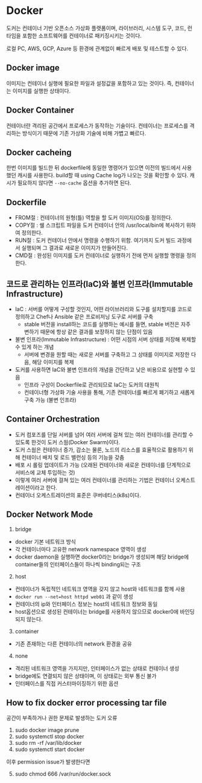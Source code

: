 # Docker

도커는 컨테이너 기반 오픈소스 가상화 플랫폼이며,
라이브러리, 시스템 도구, 코드, 런타임을 포함한 소프트웨어를 컨테이너로 패키징시키는 것이다.

로컬 PC, AWS, GCP, Azure 등 환경에 관계없이 빠르게 배포 및 테스트할 수 있다.

## Docker image

이미지는 컨테이너 실행에 필요한 파일과 설정값을 포함하고 있는 것이다. 즉, 컨테이너는 이미지를 실행한 상태이다.

## Docker Container

컨테이너란 격리된 공간에서 프로세스가 동작하는 기술이다. 컨테이너는 프로세스를 격리하는 방식이기 때문에 기존 가상화 기술에 비해 가볍고 빠르다.

## Docker cacheing

한번 이미지를 빌드한 뒤 dockerfile에 동일한 명령어가 있으면 이전의 빌드에서 사용했던 캐시를 사용한다. build할 때 using Cache log가 나오는 것을 확인할 수 있다. 캐시가 필요하지 않다면 `--no-cache` 옵션을 추가하면 된다.

## Dockerfile

- FROM절 : 컨테이너의 원형(틀) 역할을 할 도커 이미지(OS)를 정의한다.
- COPY절 : 쉘 스크립트 파일을 도커 컨테이너 안의 /usr/local/bin에 복사하기 위하여 정의한다.
- RUN절 : 도커 컨테이너 안에서 명령을 수행하기 위함. 여기까지 도커 빌드 과정에서 실행되며 그 결과로 새로운 이미지가 만들어진다.
- CMD절 : 완성된 이미지를 도커 컨테이너로 실행하기 전에 먼저 실행할 명령을 정의한다.

## 코드로 관리하는 인프라(IaC)와 불변 인프라(Immutable Infrastructure)

- IaC : 서버를 어떻게 구성할 것인지, 어떤 라이브러리와 도구를 설치할지를 코드로 정의하고 Chef나 Ansible 같은 프로비저닝 도구로 서버를 구축
  - stable 버전을 install하는 코드를 실행하는 예시를 들면, stable 버전은 자주 변하기 때문에 항상 같은 결과를 보장하지 않는 단점이 있음
- 불변 인프라(Immutable Infrastructure) : 어떤 시점의 서버 상태를 저장해 복제할 수 있게 하는 개념
  - 서버에 변경을 원할 때는 새로운 서버를 구축하고 그 상태를 이미지로 저장한 다음, 해당 이미지를 복제
- 도커를 사용하면 IaC와 불변 인프라의 개념을 간단하고 낮은 비용으로 실현할 수 있음
  - 인프라 구성이 Dockerfile로 관리되므로 IaC는 도커의 대원칙
  - 컨테이너형 가상화 기술 사용을 통해, 기존 컨테이너를 빠르게 폐기하고 새롭게 구축 가능 (불변 인프라)

## Container Orchestration

- 도커 컴포즈를 단일 서버를 넘어 여러 서버에 걸쳐 있는 여러 컨테이너를 관리할 수 있도록 한것이 도커 스웜(Docker Swarm)이다.
- 도커 스웜은 컨테이너 증가, 감소는 물론, 노드의 리소스를 효율적으로 활용하기 위해 컨테이너 배치 및 로드 밸런싱 등의 기능을 갖춤
- 배포 시 롤링 업데이트가 가능 (오래된 컨테이너와 새로운 컨테이너를 단계적으로 서비스에 교체 투입하는 것)
- 이렇게 여러 서버에 걸쳐 있는 여러 컨테이너를 관리하는 기법은 컨테이너 오케스트레이션이라고 한다.
- 컨테이너 오케스트레이션의 표준은 쿠버네티스(k8s)이다.

## Docker Network Mode

1. bridge
  - docker 기본 네트워크 방식
  - 각 컨테이너마다 고유한 network namespace 영역이 생성
  - docker daemon을 실행하면 docker0라는 bridge가 생성되며 해당 bridge에 container들의 인터페이스들이 하나씩 binding되는 구조
2. host
  - 컨테이너가 독립적인 네트워크 영역을 갖지 않고 host와 네트워크를 함께 사용
  - `docker run --net=host httpd web01` 과 같이 생성
  - 컨테이너의 ip와 인터페이스 정보는 host의 네트워크 정보와 동일
  - host옵션으로 생성된 컨테이너는 bridge를 사용하지 않으므로 docker0에 바인딩되지 않는다.
3. container
  - 기존 존재하는 다른 컨테이너의 network 환경을 공유
4. none
  - 격리된 네트워크 영역을 가지지만, 인터페이스가 없는 상태로 컨테이너 생성
  - bridge에도 연결되지 않은 상태이며, 이 상태로는 외부 통신 불가
  - 인터페이스를 직접 커스터마이징하기 위한 옵션

## How to fix docker error processing tar file

공간이 부족하거나 권한 문제로 발생하는 도커 오류

1. sudo docker image prune
2. sudo systemctl stop docker
3. sudo rm -rf /var/lib/docker
4. sudo systemctl start docker

이후 permission issue가 발생한다면

5. sudo chmod 666 /var/run/docker.sock
